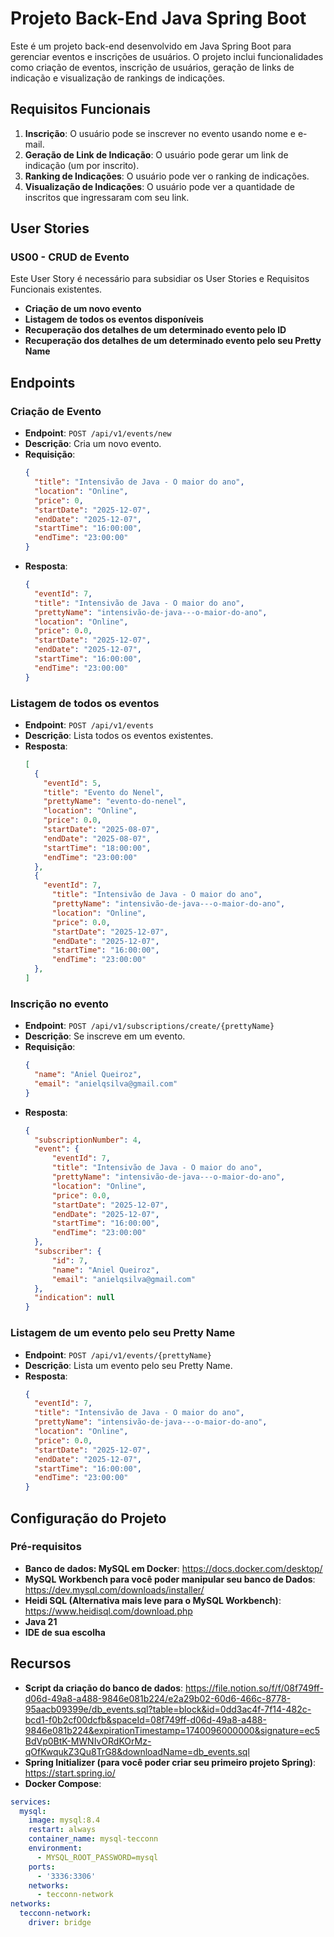 # Projeto Back-End Java Spring Boot

Este é um projeto back-end desenvolvido em Java Spring Boot para gerenciar eventos e inscrições de usuários. O projeto inclui funcionalidades como criação de eventos, inscrição de usuários, geração de links de indicação e visualização de rankings de indicações.

## Requisitos Funcionais

1. **Inscrição**: O usuário pode se inscrever no evento usando nome e e-mail.
2. **Geração de Link de Indicação**: O usuário pode gerar um link de indicação (um por inscrito).
3. **Ranking de Indicações**: O usuário pode ver o ranking de indicações.
4. **Visualização de Indicações**: O usuário pode ver a quantidade de inscritos que ingressaram com seu link.

## User Stories
### US00 - CRUD de Evento
Este User Story é necessário para subsidiar os User Stories e Requisitos Funcionais existentes.

- **Criação de um novo evento**
- **Listagem de todos os eventos disponíveis**
- **Recuperação dos detalhes de um determinado evento pelo ID**
- **Recuperação dos detalhes de um determinado evento pelo seu Pretty Name**

## Endpoints
### Criação de Evento
- **Endpoint**: `POST /api/v1/events/new`
- **Descrição**: Cria um novo evento.
- **Requisição**:
  ```json
  {
    "title": "Intensivão de Java - O maior do ano",
    "location": "Online",
    "price": 0,
    "startDate": "2025-12-07",
    "endDate": "2025-12-07",
    "startTime": "16:00:00",
    "endTime": "23:00:00"
  }
- **Resposta**:
  ```json
  {
    "eventId": 7,
    "title": "Intensivão de Java - O maior do ano",
    "prettyName": "intensivão-de-java---o-maior-do-ano",
    "location": "Online",
    "price": 0.0,
    "startDate": "2025-12-07",
    "endDate": "2025-12-07",
    "startTime": "16:00:00",
    "endTime": "23:00:00"
  }

### Listagem de todos os eventos
- **Endpoint**: `POST /api/v1/events`
- **Descrição**: Lista todos os eventos existentes.
- **Resposta**:
  ```json
  [
    {
      "eventId": 5,
      "title": "Evento do Nenel",
      "prettyName": "evento-do-nenel",
      "location": "Online",
      "price": 0.0,
      "startDate": "2025-08-07",
      "endDate": "2025-08-07",
      "startTime": "18:00:00",
      "endTime": "23:00:00"
    },
    {
      "eventId": 7,
        "title": "Intensivão de Java - O maior do ano",
        "prettyName": "intensivão-de-java---o-maior-do-ano",
        "location": "Online",
        "price": 0.0,
        "startDate": "2025-12-07",
        "endDate": "2025-12-07",
        "startTime": "16:00:00",
        "endTime": "23:00:00"
    },
  ]

### Inscrição no evento
- **Endpoint**: `POST /api/v1/subscriptions/create/{prettyName}`
- **Descrição**: Se inscreve em um evento.
- **Requisição**:
  ```json
  {
    "name": "Aniel Queiroz",
    "email": "anielqsilva@gmail.com"
  }
- **Resposta**: 
  ```json
  {
    "subscriptionNumber": 4,
    "event": {
        "eventId": 7,
        "title": "Intensivão de Java - O maior do ano",
        "prettyName": "intensivão-de-java---o-maior-do-ano",
        "location": "Online",
        "price": 0.0,
        "startDate": "2025-12-07",
        "endDate": "2025-12-07",
        "startTime": "16:00:00",
        "endTime": "23:00:00"
    },
    "subscriber": {
        "id": 7,
        "name": "Aniel Queiroz",
        "email": "anielqsilva@gmail.com"
    },
    "indication": null
  }

### Listagem de um evento pelo seu Pretty Name
- **Endpoint**: `POST /api/v1/events/{prettyName}`
- **Descrição**: Lista um evento pelo seu Pretty Name.
- **Resposta**:
  ```json
  {
    "eventId": 7,
    "title": "Intensivão de Java - O maior do ano",
    "prettyName": "intensivão-de-java---o-maior-do-ano",
    "location": "Online",
    "price": 0.0,
    "startDate": "2025-12-07",
    "endDate": "2025-12-07",
    "startTime": "16:00:00",
    "endTime": "23:00:00"
  }

## Configuração do Projeto
### Pré-requisitos
- **Banco de dados: MySQL em Docker**: https://docs.docker.com/desktop/
- **MySQL Workbench para você poder manipular seu banco de Dados**: https://dev.mysql.com/downloads/installer/
- **Heidi SQL (Alternativa mais leve para o MySQL Workbench)**: https://www.heidisql.com/download.php
- **Java 21**
- **IDE de sua escolha**

## Recursos
- **Script da criação do banco de dados**: https://file.notion.so/f/f/08f749ff-d06d-49a8-a488-9846e081b224/e2a29b02-60d6-466c-8778-95aacb09399e/db_events.sql?table=block&id=0dd3ac4f-7f14-482c-bcd1-f0b2cf00dcfb&spaceId=08f749ff-d06d-49a8-a488-9846e081b224&expirationTimestamp=1740096000000&signature=ec5BdVp0BtK-MWNIvORdKOrMz-qOfKwqukZ3Qu8TrG8&downloadName=db_events.sql
- **Spring Initializer (para você poder criar seu primeiro projeto Spring)**: https://start.spring.io/
- **Docker Compose**: 
```yaml
services:
  mysql:
    image: mysql:8.4
    restart: always
    container_name: mysql-tecconn
    environment:
      - MYSQL_ROOT_PASSWORD=mysql
    ports: 
      - '3336:3306'
    networks: 
      - tecconn-network
networks:
  tecconn-network:
    driver: bridge

